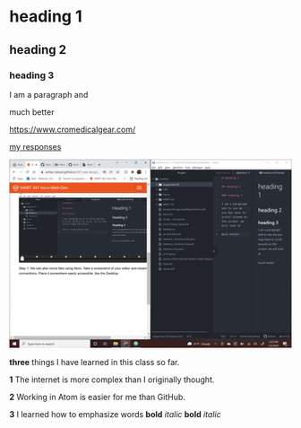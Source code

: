 # heading 1

## heading 2

### heading 3

I am a paragraph and

much better

https://www.cromedicalgear.com/

[my responses](./responses.txt)

![screenshot](./images/screenshot3.JPG)



**three** things I have learned in this class so far.

**1** The internet is more complex than I originally thought.

**2** Working in Atom is easier for me than GitHub.

**3** I learned how to emphasize words **bold** *italic* __bold__ _italic_
